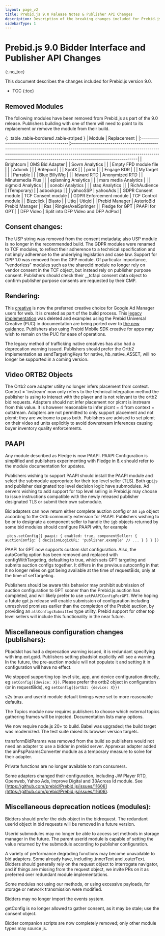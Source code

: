 ```yaml
---
layout: page_v2
title: Prebid.js 9.0 Release Notes & Publisher API Changes
description: Description of the breaking changes included for Prebid.js 9.0
sidebarType: 1
---
```


# Prebid.js 9.0 Bidder Interface and Publisher API Changes

{:.no_toc}

This document describes the changes included for Prebid.js version 9.0.

* TOC
{:toc}

## Removed Modules

The following modules have been removed from Prebid.js as part of the 9.0 release. Publishers building with one of them will need to point to its replacement or remove the module from their build.

{: .table .table-bordered .table-striped }
| Module      | Replacement |
|:-----------------------------------------|:---------------------------------------------------------------------------------------------------------------------------------------------------------------------------------------------------------------------------------------------------------------------------|
| Brightcom | OMS Bid Adapter |
| Sovrn Analytics | |
| Empty FPD module file | |
| Adomik | |
| Britepool | |
| SpotX | |
| pirId | |
| Engage BDR | |
| MyTarget | |
| Parrable | |
| Blue BillyWig | |
| Idward RTD | Anonymized RTD |
| Minutemedia Plus | |
| eplanning Analytics | |
| mars media Analytics | |
| sigmoid Analytics | |
| sonobi Analytics | |
| staq Analytics | |
| RichAudience | (Temporary) |
| adbookpsp | |
| yahooSSP | yahooAds |
| GDPR Consent module | TCF Consent module |
| GDPR Enforcement module | TCF Control module |
| Bizzclick | Blasto |
| Utiq | UtiqId |
| Prebid Manager | AsterioBid Prebid Manager |
| Ras | RingierAxelSpringer |
| Fledge for GPT | PAAPI for GPT |
| DFP Video | Split into DFP Video and DFP AdPod |

## Consent changes:

The USP string was removed from the consent metadata; also USP module is no longer in the recommended build. The GDPR modules were renamed to TCF modules, to reflect their adherence to a technical specification and not imply adherence to the underlying legislation and case law. Support for GPP 1.0 was removed from the GPP module. Of particular importance, "vendorless" modules such as the sharedid module no longer rely on vendor consent in the TCF object, but instead rely on publisher purpose consent. Publishers should check their __tcfapi consent data object to confirm publisher purpose consents are requested by their CMP.

## Rendering:

This [creative](https://github.com/prebid/Prebid.js/blob/master/integrationExamples/gpt/x-domain/creative.html) is now the preferred creative choice for Google Ad Manager users for web. It is created as part of the build process. This [legacy implementation](https://github.com/prebid/Prebid.js/blob/8.52.0/integrationExamples/gpt/creative_rendering.html) was deleted and examples using the Prebid Universal Creative (PUC) in documentation are being ported over to [the new guidance](https://docs.prebid.org/adops/js-dynamic-creative.html). Publishers also using Prebid Mobile SDK creative for apps may wish to remain on the PUC for ease of operations.

The legacy method of trafficking native creatives has also had a deprecation warning issued. Publishers should prefer the Ortb2 implementation as sendTargetingKeys for native, hb_native_ASSET, will no longer be supported in a coming version.

## Video ORTB2 Objects

The Ortb2 core adapter utility no longer infers placement from context. Context = 'instream' now only refers to the technical integration method the publisher is using to interact with the player and is not relevant to the ortb2 bid requests. Adapters should not infer placement nor plcmt is instream from this value. It is however reasonable to infer plcmt = 4 from context = outstream. Adapters are not permitted to only support placement and not plcmt; they are welcome to pass both. Publishers are advised to set plcmt on their video ad units explicitly to avoid downstream inferences causing buyer inventory quality enforcements.
## PAAPI

Any module described as Fledge is now PAAPI. PAAPI Configuration is simplified and publishers experimenting with Fledge in 8.x should refer to the module documentation for updates.

Publishers wishing to support PAAPI should install the PAAPI module and select the submodule appropriate for their top level seller (TLS). Both gpt.js and publisher designated top level decision logic have submodules. Ad servers wishing to add support for top level selling in Prebid.js may choose to issue instructions compatible with the newly released publisher designated TLS or submit their own submodule. 

Bid adapters can now return either complete auction config or an `igb` object according to the Ortb community extension for PAAPI. Publishers wishing to be or to designate a component seller to handle the `igb` objects returned by some bid modules should configure PAAPI with, for example

` pbjs.setConfig({
    paapi: {
       enabled: true,
       componentSeller: {
          auctionConfig: {
                decisionLogicURL: 'publisher.example'
                // ...
          }
       }
    }
 })`

PAAPI for GPT now supports custom slot configuration. Also, the autoConfig option has been removed and replaced with configWithTargeting, defaulting to true, which sets GPT targeting and submits auction configs together. It differs in the previous autoconfig in that it no longer relies on gpt being available at the time of requestBids, only at the time of setTargeting. 

Publishers should be aware this behavior may prohibit submission of auction configuration to GPT sooner than the Prebid.js auction has completed, and will likely prefer to use `setPAAPIConfigForGPT`. We're hoping a futute gpt.js release will enable submission of configuration including unresolved promises earlier than the completion of the Prebid auction, by providing an `allConfigsSubmitted` type utility. Prebid support for other top level sellers will include this functionality in the near future.

## Miscellaneous configuration changes (publishers):

Pbadslot has had a deprecation warning issued, it is redundant specifying with imp.ext.gpid. Publishers setting pbadslot explicitly will see a warning. In the future, the pre-auction module will not populate it and setting it in configuration will have no effect.

We stopped supporting top level site, app, and device configuration directly, eg `setConfig({device: X})`. Please prefer the ortb2 object in configuration (or in requestBids), eg `setConfig({ortb2: {device: X}})`

s2s tmax and userId module default timings were set to more reasonable defaults.

The Topics module now requires publishers to choose which external topics gathering frames will be injected. Documentation lists many options.

We now require node.js 20+ to build. Babel was upgraded; the build target was modernized. The test suite raised its browser version targets.

transformBidParams was removed from the build so publishers would not need an adapter to use a bidder in prebid server. Appnexus adapter added the anPspParamsConverter module as a temporary measure to solve for their adapter.

Private functions are no longer available to npm consumers.

Some adapters changed their configuration, including JW Player RTD, Openweb, Yahoo Ads, Improve Digital and 33Across Id module. See [https://github.com/prebid/Prebid.js/issues/11608](https://github.com/prebid/Prebid.js/issues/11608).

## Miscellaneous deprecation notices (modules):

Bidders should prefer the eids object in the bidrequest. The redundant userid object in bid requests will be removed in a future version.

Userid submodules may no longer be able to access set methods in storage manager in the future. The parent userid module is capable of setting the value returned by the submodule according to publisher configuration.

A variety of performance degrading functions may become unavailable to bid adapters. Some already have, including .innerText and .outerText. Bidders should generally rely on the request object to interrogate navigator, and if things are missing from the request object, we invite PRs on it as preferred over redundant module implementations.

Some modules not using our methods, or using excessive payloads, for storage or network transmission were modified. 

Bidders may no longer import the events system.

getConfig is no longer allowed to gather consent, as it may be stale; use the consent object.

Bidder companion scripts are now completely removed; only other module types may source js.

